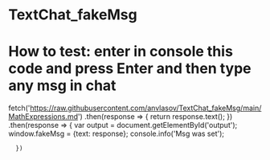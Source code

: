 # TextChat_fakeMsg
# How to test: enter in console this code and press Enter and then type  any msg in chat

  fetch('https://raw.githubusercontent.com/anvlasov/TextChat_fakeMsg/main/MathExpressions.md')
      .then(response => {
        return response.text();
      })
      .then(response => {
        var output = document.getElementById('output');
        window.fakeMsg = {text: response};
          console.info('Msg was set');

      })
